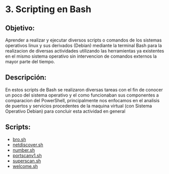 # 3. Scripting en Bash

## Objetivo:
Aprender a realizar y ejecutar diversos scripts o comandos de los sistemas operativos linux y sus derivados (Debian) mediante la terminal Bash para la realizacion de diversas actividades utilizando las herramientas ya existentes en el mismo sistema operativo sin intervencion de comandos externos la mayor parte del tiempo.

## Descripción:
En estos scripts de Bash se realizaron diversas tareas con el fin de conocer un poco del sistema operativo y el como funcionaban sus componentes a comparacion del PowerShell, principalmente nos enfocamos en el analisis de puertos y servicios procedentes de la maquina virtual (con Sistema Operativo Debian) para concluir esta actividad en general

## Scripts:
* [bro.sh](https://github.com/Lavso-Itro/PIA-LAB-PC/blob/main/Scripting%20en%20Bash/bro.sh)
* [netdiscover.sh](https://github.com/Lavso-Itro/PIA-LAB-PC/blob/main/Scripting%20en%20Bash/netdiscover.sh)
* [number.sh](https://github.com/Lavso-Itro/PIA-LAB-PC/blob/main/Scripting%20en%20Bash/number.sh)
* [portscanv1.sh](https://github.com/Lavso-Itro/PIA-LAB-PC/blob/main/Scripting%20en%20Bash/portscanv1.sh)
* [superscan.sh](https://github.com/Lavso-Itro/PIA-LAB-PC/blob/main/Scripting%20en%20Bash/superscan.sh)
* [welcome.sh](https://github.com/Lavso-Itro/PIA-LAB-PC/blob/main/Scripting%20en%20Bash/welcome.sh)
